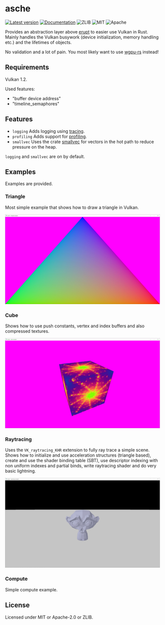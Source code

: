 # asche

[![Latest version](https://img.shields.io/crates/v/asche.svg)](https://crates.io/crates/asche)
[![Documentation](https://docs.rs/asche/badge.svg)](https://docs.rs/asche)
![ZLIB](https://img.shields.io/badge/license-zlib-blue.svg)
![MIT](https://img.shields.io/badge/license-MIT-blue.svg)
![Apache](https://img.shields.io/badge/license-Apache-blue.svg)

Provides an abstraction layer above [erupt](https://crates.io/crates/erupt)
to easier use Vulkan in Rust. Mainly handles the Vulkan busywork (device initialization, memory
handling etc.) and the lifetimes of objects.

No validation and a lot of pain. You most likely want to use
[wgpu-rs](https://github.com/gfx-rs/wgpu-rs) instead!

## Requirements

Vulkan 1.2.

Used features:

- "buffer device address"
- "timeline_semaphores"

## Features

* `logging` Adds logging using [tracing](https://github.com/tokio-rs/tracing).
* `profiling` Adds support for [profiling](https://github.com/aclysma/profiling).
* `smallvec` Uses the crate [smallvec](https://github.com/servo/smallvec)
  for vectors in the hot path to reduce pressure on the heap.

`logging` and `smallvec` are on by default.

## Examples

Examples are provided.

### Triangle

Most simple example that shows how to draw a triangle in Vulkan.

![Triangle example](assets/triangle.jpg)

### Cube

Shows how to use push constants, vertex and index buffers and also compressed textures.

![Cube example](assets/cube.jpg)

### Raytracing

Uses the `VK_raytracing_KHR` extension to fully ray trace a simple scene. Shows how to initialize
and use acceleration structures (triangle based), create and use the shader binding table (SBT), use
descriptor indexing with non uniform indexes and partial binds, write raytracing shader and do very
basic lightning.

![Raytracing example](assets/raytracing.jpg)

### Compute

Simple compute example.

## License

Licensed under MIT or Apache-2.0 or ZLIB.
